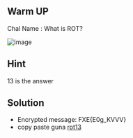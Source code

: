 ## Warm UP
Chal Name : What is ROT?

![image](https://user-images.githubusercontent.com/23289982/204455492-07a936a0-8ade-4afd-88b9-8dca7b3997ed.png)


## Hint
13 is the answer

## Solution
* Encrypted message: FXE{E0g_KVVV}
* copy paste guna [rot13](https://rot13.com)
